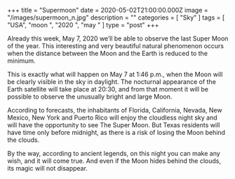 +++
title = "Supermoon"
date = 2020-05-02T21:00:00.000Z
image = "/images/supermoon_n.jpg"
description = ""
categories = [ "Sky" ]
tags = [ "USA", "moon ", "2020 ", "may " ]
type = "post"
+++

Already this week, May 7, 2020 we’ll be able to observe the last Super Moon of the year. This interesting and very beautiful natural phenomenon occurs when the distance between the Moon and the Earth is reduced to the minimum.

This is exactly what will happen on May 7 at 1:46 p.m., when the Moon will be clearly visible in the sky in daylight. The nocturnal appearance of the Earth satellite will take place at 20:30, and from that moment it will be possible to observe the unusually bright and large Moon.

According to forecasts, the inhabitants of Florida, California, Nevada, New Mexico, New York and Puerto Rico will enjoy the cloudless night sky and will have the opportunity to see The Super Moon. But Texas residents will have time only before midnight, as there is a risk of losing the Moon behind the clouds.

By the way, according to ancient legends, on this night you can make any wish, and it will come true. And even if the Moon hides behind the clouds, its magic will not disappear.
